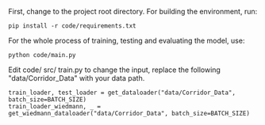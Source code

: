 First, change to the project root directory.
For building the environment, run: 

    pip install -r code/requirements.txt

For the whole process of training, testing and evaluating the model,  use:

    python code/main.py
 
 Edit code/ src/ train.py to change the input, replace the following "data/Corridor_Data" with your data path.

    train_loader, test_loader = get_dataloader("data/Corridor_Data", batch_size=BATCH_SIZE)
    train_loader_wiedmann, _ = get_wiedmann_dataloader("data/Corridor_Data", batch_size=BATCH_SIZE)
